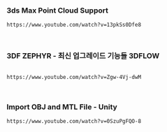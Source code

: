 
### 3ds Max Point Cloud Support

```
https://www.youtube.com/watch?v=13pkSs0Dfe8



```

### 3DF ZEPHYR - 최신 업그레이드 기능들 3DFLOW 

```

https://www.youtube.com/watch?v=Zgw-4Vj-dwM



```

###  Import OBJ and MTL File - Unity

```
https://www.youtube.com/watch?v=0SzuPgFQO-8



```


